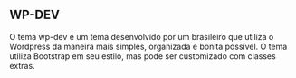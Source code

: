 ## WP-DEV
O tema wp-dev é um tema desenvolvido por um brasileiro que utiliza o Wordpress da maneira mais simples, organizada e bonita possível. O tema utiliza Bootstrap em seu estilo, mas pode ser customizado com classes extras.
